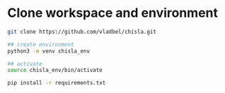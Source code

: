 # Clone workspace and environment

```bash
git clone https://github.com/vladbel/chisla.git 

## create environment
python3 -m venv chisla_env

## activate
source chisla_env/bin/activate

pip install -r requirements.txt
```